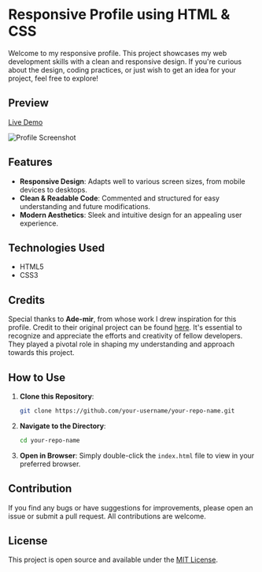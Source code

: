 # Responsive Profile using HTML & CSS

Welcome to my responsive profile. This project showcases my web development skills with a clean and responsive design. If you're curious about the design, coding practices, or just wish to get an idea for your project, feel free to explore!

## Preview

[Live Demo](https://your-live-demo-link-if-you-have-one)

![Profile Screenshot](https://link-to-your-screenshot-if-you-have-one)

## Features

- **Responsive Design**: Adapts well to various screen sizes, from mobile devices to desktops.
- **Clean & Readable Code**: Commented and structured for easy understanding and future modifications.
- **Modern Aesthetics**: Sleek and intuitive design for an appealing user experience.

## Technologies Used

- HTML5
- CSS3

## Credits

Special thanks to **Ade-mir**, from whose work I drew inspiration for this profile. Credit to their original project can be found [here](https://link-to-Ade-mir's-project). It's essential to recognize and appreciate the efforts and creativity of fellow developers. They played a pivotal role in shaping my understanding and approach towards this project.

## How to Use

1. **Clone this Repository**:
    ```bash
    git clone https://github.com/your-username/your-repo-name.git
    ```

2. **Navigate to the Directory**:
    ```bash
    cd your-repo-name
    ```

3. **Open in Browser**: 
    Simply double-click the `index.html` file to view in your preferred browser.

## Contribution

If you find any bugs or have suggestions for improvements, please open an issue or submit a pull request. All contributions are welcome.

## License

This project is open source and available under the [MIT License](LICENSE).